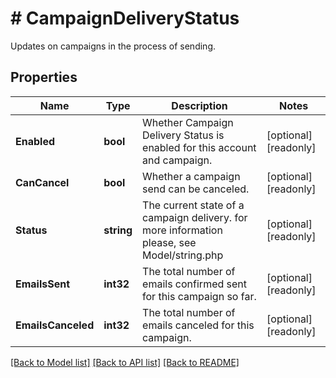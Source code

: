 # # CampaignDeliveryStatus
Updates on campaigns in the process of sending.

## Properties 


Name | Type | Description | Notes
------------ | ------------- | ------------- | -------------
**Enabled**| **bool** | Whether Campaign Delivery Status is enabled for this account and campaign.  | [optional] [readonly]
**CanCancel**| **bool** | Whether a campaign send can be canceled.  | [optional] [readonly]
**Status**| **string** | The current state of a campaign delivery. for more information please, see Model/string.php  | [optional] [readonly]
**EmailsSent**| **int32** | The total number of emails confirmed sent for this campaign so far.  | [optional] [readonly]
**EmailsCanceled**| **int32** | The total number of emails canceled for this campaign.  | [optional] [readonly]


[[Back to Model list]](../../README.md#models) [[Back to API list]](../../README.md#endpoints) [[Back to README]](../../README.md)

